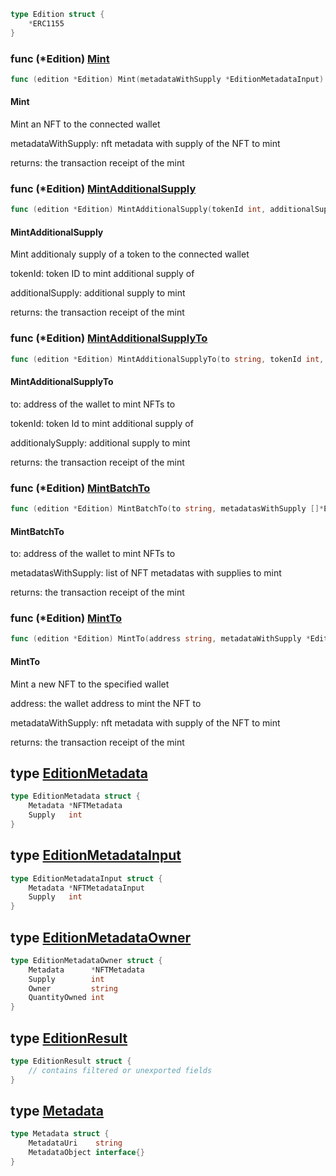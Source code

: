 

```go
type Edition struct {
    *ERC1155
}
```

### func \(\*Edition\) [Mint](<https://github.com/thirdweb-dev/go-sdk/blob/master/pkg/thirdweb/edition.go#L39>)

```go
func (edition *Edition) Mint(metadataWithSupply *EditionMetadataInput) (*types.Transaction, error)
```

#### Mint

Mint an NFT to the connected wallet

metadataWithSupply: nft metadata with supply of the NFT to mint

returns: the transaction receipt of the mint

### func \(\*Edition\) [MintAdditionalSupply](<https://github.com/thirdweb-dev/go-sdk/blob/master/pkg/thirdweb/edition.go#L83>)

```go
func (edition *Edition) MintAdditionalSupply(tokenId int, additionalSupply int) (*types.Transaction, error)
```

#### MintAdditionalSupply

Mint additionaly supply of a token to the connected wallet

tokenId: token ID to mint additional supply of

additionalSupply: additional supply to mint

returns: the transaction receipt of the mint

### func \(\*Edition\) [MintAdditionalSupplyTo](<https://github.com/thirdweb-dev/go-sdk/blob/master/pkg/thirdweb/edition.go#L97>)

```go
func (edition *Edition) MintAdditionalSupplyTo(to string, tokenId int, additionalSupply int) (*types.Transaction, error)
```

#### MintAdditionalSupplyTo

to: address of the wallet to mint NFTs to

tokenId: token Id to mint additional supply of

additionalySupply: additional supply to mint

returns: the transaction receipt of the mint

### func \(\*Edition\) [MintBatchTo](<https://github.com/thirdweb-dev/go-sdk/blob/master/pkg/thirdweb/edition.go#L124>)

```go
func (edition *Edition) MintBatchTo(to string, metadatasWithSupply []*EditionMetadataInput) (*types.Transaction, error)
```

#### MintBatchTo

to: address of the wallet to mint NFTs to

metadatasWithSupply: list of NFT metadatas with supplies to mint

returns: the transaction receipt of the mint

### func \(\*Edition\) [MintTo](<https://github.com/thirdweb-dev/go-sdk/blob/master/pkg/thirdweb/edition.go#L53>)

```go
func (edition *Edition) MintTo(address string, metadataWithSupply *EditionMetadataInput) (*types.Transaction, error)
```

#### MintTo

Mint a new NFT to the specified wallet

address: the wallet address to mint the NFT to

metadataWithSupply: nft metadata with supply of the NFT to mint

returns: the transaction receipt of the mint

## type [EditionMetadata](<https://github.com/thirdweb-dev/go-sdk/blob/master/pkg/thirdweb/types.go#L44-L47>)

```go
type EditionMetadata struct {
    Metadata *NFTMetadata
    Supply   int
}
```

## type [EditionMetadataInput](<https://github.com/thirdweb-dev/go-sdk/blob/master/pkg/thirdweb/types.go#L56-L59>)

```go
type EditionMetadataInput struct {
    Metadata *NFTMetadataInput
    Supply   int
}
```

## type [EditionMetadataOwner](<https://github.com/thirdweb-dev/go-sdk/blob/master/pkg/thirdweb/types.go#L49-L54>)

```go
type EditionMetadataOwner struct {
    Metadata      *NFTMetadata
    Supply        int
    Owner         string
    QuantityOwned int
}
```

## type [EditionResult](<https://github.com/thirdweb-dev/go-sdk/blob/master/pkg/thirdweb/erc1155.go#L19-L22>)

```go
type EditionResult struct {
    // contains filtered or unexported fields
}
```

## type [Metadata](<https://github.com/thirdweb-dev/go-sdk/blob/master/pkg/thirdweb/types.go#L12-L15>)

```go
type Metadata struct {
    MetadataUri    string
    MetadataObject interface{}
}
```
